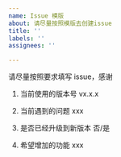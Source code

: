 ```yaml
---
name: Issue 模版
about: 请尽量按照模版去创建issue
title: ''
labels: ''
assignees: ''

---
```


请尽量按照要求填写 issue，感谢

1. 当前使用的版本号
vx.x.x

2. 当前遇到的问题
xxx

3. 是否已经升级到新版本
否/是

4. 希望增加的功能
xxx
